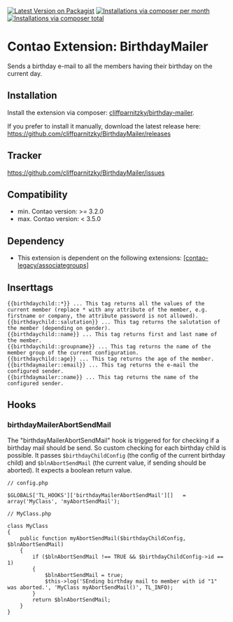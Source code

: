 [![Latest Version on Packagist](http://img.shields.io/packagist/v/cliffparnitzky/birthday-mailer.svg?style=flat)](https://packagist.org/packages/cliffparnitzky/birthday-mailer)
[![Installations via composer per month](http://img.shields.io/packagist/dm/cliffparnitzky/birthday-mailer.svg?style=flat)](https://packagist.org/packages/cliffparnitzky/birthday-mailer)
[![Installations via composer total](http://img.shields.io/packagist/dt/cliffparnitzky/birthday-mailer.svg?style=flat)](https://packagist.org/packages/cliffparnitzky/birthday-mailer)

Contao Extension: BirthdayMailer
================================

Sends a birthday e-mail to all the members having their birthday on the current day.


Installation
------------

Install the extension via composer: [cliffparnitzky/birthday-mailer](https://packagist.org/packages/cliffparnitzky/birthday-mailer).

If you prefer to install it manually, download the latest release here: https://github.com/cliffparnitzky/BirthdayMailer/releases


Tracker
-------

https://github.com/cliffparnitzky/BirthdayMailer/issues


Compatibility
-------------

- min. Contao version: >= 3.2.0
- max. Contao version: <  3.5.0


Dependency
----------

- This extension is dependent on the following extensions: [[contao-legacy/associategroups]](https://legacy-packages-via.contao-community-alliance.org/packages/contao-legacy/associategroups)


Inserttags
----------

    {{birthdaychild::*}} ... This tag returns all the values of the current member (replace * with any attribute of the member, e.g. firstname or company, the attribute password is not allowed).
    {{birthdaychild::salutation}} ... This tag returns the salutation of the member (depending on gender).
    {{birthdaychild::name}} ... This tag returns first and last name of the member.
    {{birthdaychild::groupname}} ... This tag returns the name of the member group of the current configuration.
    {{birthdaychild::age}} ... This tag returns the age of the member.
    {{birthdaymailer::email}} ... This tag returns the e-mail the configured sender.
    {{birthdaymailer::name}} ... This tag returns the name of the configured sender.

Hooks
-----

### birthdayMailerAbortSendMail

The "birthdayMailerAbortSendMail" hook is triggered for for checking if a birthday mail should be send. So custom checking for each birthday child is possible.
It passes `$birthdayChildConfig` (the config of the current birthday child) and `$blnAbortSendMail` (the current value, if sending should be aborted).
It expects a boolean return value.

```
// config.php

$GLOBALS['TL_HOOKS']['birthdayMailerAbortSendMail'][]   = array('MyClass', 'myAbortSendMail');

// MyClass.php

class MyClass
{
	public function myAbortSendMail($birthdayChildConfig, $blnAbortSendMail)
	{
		if ($blnAbortSendMail !== TRUE && $birthdayChildConfig->id == 1)
		{
			$blnAbortSendMail = true;
			$this->log('SEnding birthday mail to member with id "1" was aborted.', 'MyClass myAbortSendMail()', TL_INFO);
		}
		return $blnAbortSendMail;
	}
}
```